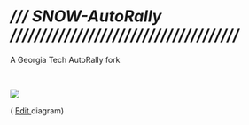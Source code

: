 # _/// SNOW-AutoRally //////////////////////////////////////_

A Georgia Tech AutoRally fork  


<br>
<p>
<a href="https://viewer.diagrams.net/?target=blank&highlight=0000ff&edit=_blank&layers=1&nav=1&title=Georgia_Tech_AutoRally_v1.drawio#Uhttps%3A%2F%2Fraw.githubusercontent.com%2FRedLeader962%2Fautorally%2Ftree%2FSNOW-melodic-devel%2Fdrawio%2FGeorgia_Tech_AutoRally_v1.drawio">
<img src="drawio/dockerized_snow_plan.svg">
</a>
</p>
<p>
( <a href="https://app.diagrams.net/?mode=github#HRedLeader962%2Fautorally%2Ftree%2FSNOW-melodic-devel%2Fdrawio%2FGeorgia_Tech_AutoRally_v1.drawio" target="_blank" rel="noopener noreferrer">Edit
</a>
diagram)
</p>
<br>